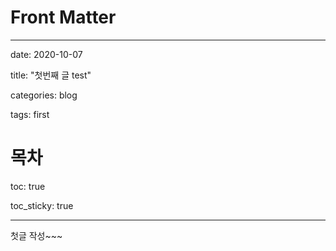 # Front Matter

---

date: 2020-10-07

title: "첫번째 글 test"

categories: blog

tags: first

# 목차

toc: true

toc_sticky: true

---

첫글 작성~~~